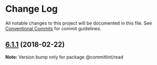 # Change Log

All notable changes to this project will be documented in this file.
See [Conventional Commits](https://conventionalcommits.org) for commit guidelines.

<a name="6.1.1"></a>
## [6.1.1](https://github.com/marionebl/commitlint/compare/v6.1.0...v6.1.1) (2018-02-22)




**Note:** Version bump only for package @commitlint/read
